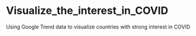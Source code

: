# Visualize_the_interest_in_COVID
Using Google Trend data to visualize countries with strong interest in COVID

